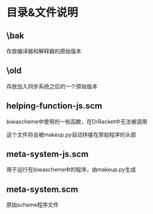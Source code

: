 # 目录&文件说明
## \bak
存放编译器和解释器的原始版本
## \old
存放加入同步系统之后的一个原始版本
## helping-function-js.scm
biwascheme中使用的一些函数，在DrRacket中无法被调用

这个文件将会被makeup.py自动拼接在原始程序的头部

## meta-system-js.scm
用于运行在biwascheme中的程序，由makeup.py生成

## meta-system.scm
原始scheme程序文件



